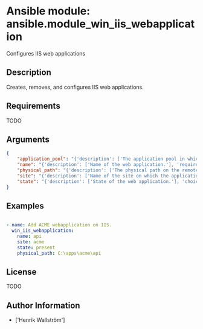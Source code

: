 # Ansible module: ansible.module_win_iis_webapplication


Configures IIS web applications

## Description

Creates, removes, and configures IIS web applications.

## Requirements

TODO

## Arguments

``` json
{
    "application_pool": "{'description': ['The application pool in which the new site executes.']}",
    "name": "{'description': ['Name of the web application.'], 'required': True}",
    "physical_path": "{'description': ['The physical path on the remote host to use for the new application.', 'The specified folder must already exist.']}",
    "site": "{'description': ['Name of the site on which the application is created.'], 'required': True}",
    "state": "{'description': ['State of the web application.'], 'choices': ['absent', 'present'], 'default': 'present'}",
}
```

## Examples


``` yaml

- name: Add ACME webapplication on IIS.
  win_iis_webapplication:
    name: api
    site: acme
    state: present
    physical_path: C:\apps\acme\api

```

## License

TODO

## Author Information
  - ['Henrik Wallström']
